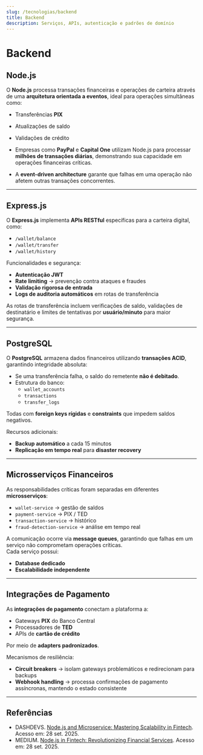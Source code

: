```yaml
---
slug: /tecnologias/backend
title: Backend
description: Serviços, APIs, autenticação e padrões de domínio
---
```


# Backend

## Node.js

O **Node.js** processa transações financeiras e operações de carteira através de uma **arquitetura orientada a eventos**, ideal para operações simultâneas como:

- Transferências **PIX**
- Atualizações de saldo
- Validações de crédito

- Empresas como **PayPal** e **Capital One** utilizam Node.js para processar **milhões de transações diárias**, demonstrando sua capacidade em operações financeiras críticas.
- A **event-driven architecture** garante que falhas em uma operação não afetem outras transações concorrentes.

---

## Express.js

O **Express.js** implementa **APIs RESTful** específicas para a carteira digital, como:

- `/wallet/balance`
- `/wallet/transfer`
- `/wallet/history`

Funcionalidades e segurança:

- **Autenticação JWT**
- **Rate limiting** → prevenção contra ataques e fraudes
- **Validação rigorosa de entrada**
- **Logs de auditoria automáticos** em rotas de transferência

As rotas de transferência incluem verificações de saldo, validações de destinatário e limites de tentativas por **usuário/minuto** para maior segurança.

---

## PostgreSQL

O **PostgreSQL** armazena dados financeiros utilizando **transações ACID**, garantindo integridade absoluta:

- Se uma transferência falha, o saldo do remetente **não é debitado**.
- Estrutura do banco:
  - `wallet_accounts`
  - `transactions`
  - `transfer_logs`

Todas com **foreign keys rígidas** e **constraints** que impedem saldos negativos.

Recursos adicionais:

- **Backup automático** a cada 15 minutos
- **Replicação em tempo real** para **disaster recovery**

---

## Microsserviços Financeiros

As responsabilidades críticas foram separadas em diferentes **microsserviços**:

- `wallet-service` → gestão de saldos
- `payment-service` → PIX / TED
- `transaction-service` → histórico
- `fraud-detection-service` → análise em tempo real

A comunicação ocorre via **message queues**, garantindo que falhas em um serviço não comprometam operações críticas.  
Cada serviço possui:

- **Database dedicado**
- **Escalabilidade independente**

---

## Integrações de Pagamento

As **integrações de pagamento** conectam a plataforma a:

- Gateways **PIX** do Banco Central
- Processadores de **TED**
- APIs de **cartão de crédito**

Por meio de **adapters padronizados**.

Mecanismos de resiliência:

- **Circuit breakers** → isolam gateways problemáticos e redirecionam para backups
- **Webhook handling** → processa confirmações de pagamento assíncronas, mantendo o estado consistente

---

## Referências

- DASHDEVS. [Node.js and Microservice: Mastering Scalability in Fintech](https://dashdevs.com/blog/nodejs-and-microservices-unlocking-scalability-and-flexibility-in-fintech/). Acesso em: 28 set. 2025.
- MEDIUM. [Node.js in Fintech: Revolutionizing Financial Services](https://webcluesinfo.medium.com/node-js-in-fintech-revolutionizing-financial-services-2aa53a792b2d). Acesso em: 28 set. 2025.
